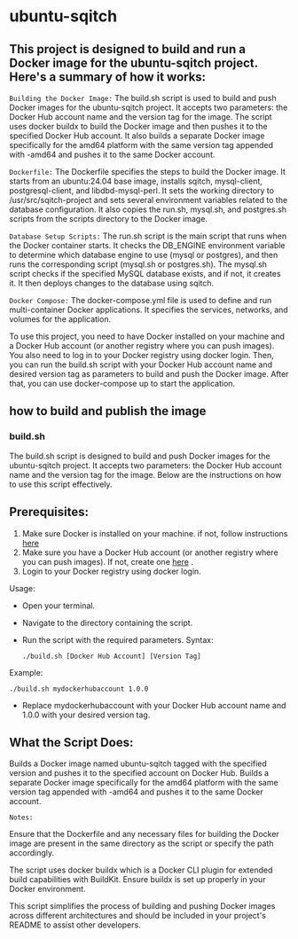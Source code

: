 # ubuntu-sqitch

## This project is designed to build and run a Docker image for the ubuntu-sqitch project. Here's a summary of how it works:

`Building the Docker Image:` The build.sh script is used to build and push Docker images for the ubuntu-sqitch project. It accepts two parameters: the Docker Hub account name and the version tag for the image. The script uses docker buildx to build the Docker image and then pushes it to the specified Docker Hub account. It also builds a separate Docker image specifically for the amd64 platform with the same version tag appended with -amd64 and pushes it to the same Docker account.

`Dockerfile:` The Dockerfile specifies the steps to build the Docker image. It starts from an ubuntu:24.04 base image, installs sqitch, mysql-client, postgresql-client, and libdbd-mysql-perl. It sets the working directory to /usr/src/sqitch-project and sets several environment variables related to the database configuration. It also copies the run.sh, mysql.sh, and postgres.sh scripts from the scripts directory to the Docker image.

`Database Setup Scripts:` The run.sh script is the main script that runs when the Docker container starts. It checks the DB_ENGINE environment variable to determine which database engine to use (mysql or postgres), and then runs the corresponding script (mysql.sh or postgres.sh). The mysql.sh script checks if the specified MySQL database exists, and if not, it creates it. It then deploys changes to the database using sqitch.

`Docker Compose:` The docker-compose.yml file is used to define and run multi-container Docker applications. It specifies the services, networks, and volumes for the application.

To use this project, you need to have Docker installed on your machine and a Docker Hub account (or another registry where you can push images). You also need to log in to your Docker registry using docker login. Then, you can run the build.sh script with your Docker Hub account name and desired version tag as parameters to build and push the Docker image. After that, you can use docker-compose up to start the application.

## how to build and publish the image

### build.sh
The build.sh script is designed to build and push Docker images for the ubuntu-sqitch project. It accepts two parameters: the Docker Hub account name and the version tag for the image. Below are the instructions on how to use this script effectively.

## Prerequisites:
1. Make sure Docker is installed on your machine. if not, follow instructions [here](https://docs.docker.com/engine/install/)
2. Make sure you have a Docker Hub account (or another registry where you can push images). If not, create one [here](https://hub.docker.com/) .
3. Login to your Docker registry using docker login.

Usage:
- Open your terminal.
- Navigate to the directory containing the script.
- Run the script with the required parameters. Syntax:

  ```./build.sh [Docker Hub Account] [Version Tag]```

Example:

```./build.sh mydockerhubaccount 1.0.0```


- Replace mydockerhubaccount with your Docker Hub account name and 1.0.0 with your desired version tag.


## What the Script Does:
Builds a Docker image named ubuntu-sqitch tagged with the specified version and pushes it to the specified account on Docker Hub.
Builds a separate Docker image specifically for the amd64 platform with the same version tag appended with -amd64 and pushes it to the same Docker account.

`Notes:`

Ensure that the Dockerfile and any necessary files for building the Docker image are present in the same directory as the script or specify the path accordingly.

The script uses docker buildx which is a Docker CLI plugin for extended build capabilities with BuildKit. Ensure buildx is set up properly in your Docker environment.

This script simplifies the process of building and pushing Docker images across different architectures and should be included in your project's README to assist other developers.